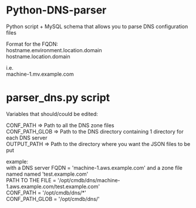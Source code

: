 # Python-DNS-parser
Python script + MySQL schema that allows you to parse DNS configuration files


Format for the FQDN: <br />
hostname.environment.location.domain <br />
hostname.location.domain <br />

i.e.<br />
machine-1.mv.example.com


# parser_dns.py script
Variables that should/could be edited:

CONF_PATH       => Path to all the DNS zone files <br />
CONF_PATH_GLOB  => Path to the DNS directory containing 1 directory for each DNS server <br />
OUTPUT_PATH     => Path to the directory where you want the JSON files to be put <br />

example: <br />
with a DNS server FQDN = 'machine-1.aws.example.com' and a zone file named named 'test.example.com' <br />
PATH TO THE FILE = '/opt/cmdb/dns/machine-1.aws.example.com/test.example.com' <br />
CONF_PATH = '/opt/cmdb/dns/*' <br />
CONF_PATH_GLOB = '/opt/cmdb/dns/' <br />
